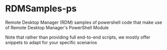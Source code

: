 # RDMSamples-ps
Remote Desktop Manager (RDM) samples of powershell code that make use of Remote Desktop Manager's PowerShell Module

Note that rather than providing full end-to-end scripts, we mostly offer snippets to adapt for your specific scenarios
